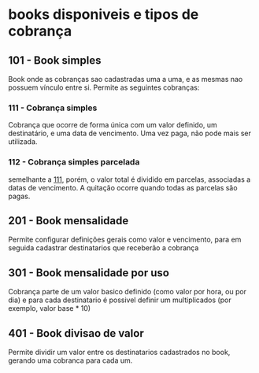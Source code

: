 # books disponiveis e tipos de cobrança
## 101 - Book simples
Book onde as cobranças sao cadastradas uma a uma, e as mesmas nao possuem vínculo entre si.
Permite as seguintes cobranças:
### 111 - Cobrança simples
Cobrança que ocorre de forma única com um valor definido, um destinatário, e uma data de vencimento. Uma vez paga, não pode mais ser utilizada.
### 112 - Cobrança simples parcelada
semelhante a [111](https://111), porém, o valor total é dividido em parcelas, associadas a datas de vencimento. A quitação ocorre quando todas as parcelas são pagas. 

## 201 - Book mensalidade
Permite configurar definições gerais como valor e vencimento, para em seguida cadastrar destinatarios que receberão a cobrança

## 301 - Book mensalidade por uso
Cobrança parte de um valor basico definido (como valor por hora, ou por dia) e para cada destinatario é possivel definir um multiplicados (por exemplo, valor base * 10)

## 401 - Book divisao de valor
Permite dividir um valor entre os destinatarios cadastrados no book, gerando uma cobranca para cada um.



